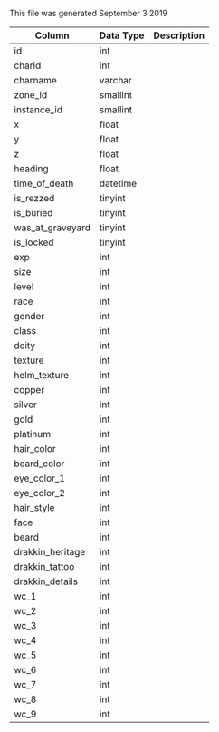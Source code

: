 This file was generated September 3 2019

| Column           | Data Type | Description |
| ---------------- | --------- | ----------- |
| id               | int       |             |
| charid           | int       |             |
| charname         | varchar   |             |
| zone_id          | smallint  |             |
| instance_id      | smallint  |             |
| x                | float     |             |
| y                | float     |             |
| z                | float     |             |
| heading          | float     |             |
| time_of_death    | datetime  |             |
| is_rezzed        | tinyint   |             |
| is_buried        | tinyint   |             |
| was_at_graveyard | tinyint   |             |
| is_locked        | tinyint   |             |
| exp              | int       |             |
| size             | int       |             |
| level            | int       |             |
| race             | int       |             |
| gender           | int       |             |
| class            | int       |             |
| deity            | int       |             |
| texture          | int       |             |
| helm_texture     | int       |             |
| copper           | int       |             |
| silver           | int       |             |
| gold             | int       |             |
| platinum         | int       |             |
| hair_color       | int       |             |
| beard_color      | int       |             |
| eye_color_1      | int       |             |
| eye_color_2      | int       |             |
| hair_style       | int       |             |
| face             | int       |             |
| beard            | int       |             |
| drakkin_heritage | int       |             |
| drakkin_tattoo   | int       |             |
| drakkin_details  | int       |             |
| wc_1             | int       |             |
| wc_2             | int       |             |
| wc_3             | int       |             |
| wc_4             | int       |             |
| wc_5             | int       |             |
| wc_6             | int       |             |
| wc_7             | int       |             |
| wc_8             | int       |             |
| wc_9             | int       |             |